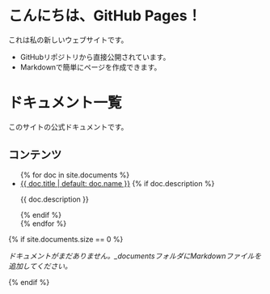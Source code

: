 # こんにちは、GitHub Pages！

これは私の新しいウェブサイトです。

- GitHubリポジトリから直接公開されています。
- Markdownで簡単にページを作成できます。

# ドキュメント一覧

このサイトの公式ドキュメントです。

## コンテンツ
<ul>
  {% for doc in site.documents %}
    <li>
      <a href="{{ doc.url | relative_url }}">{{ doc.title | default: doc.name }}</a>
      {% if doc.description %}
        <p>{{ doc.description }}</p>
      {% endif %}
    </li>
  {% endfor %}
</ul>

{% if site.documents.size == 0 %}
<p><em>ドキュメントがまだありません。_documentsフォルダにMarkdownファイルを追加してください。</em></p>
{% endif %}
